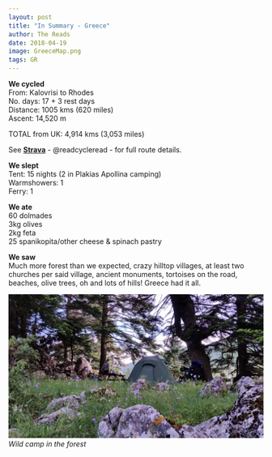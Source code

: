 ```yaml
---
layout: post
title: "In Summary - Greece"
author: The Reads
date: 2018-04-19
image: GreeceMap.png
tags: GR  
---
```


**We cycled**  
From: Kalovrisi to Rhodes    
No. days:  17 + 3 rest days  
Distance: 1005 kms (620 miles)  
Ascent: 14,520 m 

TOTAL from UK: 4,914 kms (3,053 miles)  

See [**Strava**](https://www.strava.com/athletes/readcycleread) - @readcycleread - for full route details.  

**We slept**  
Tent: 15 nights (2 in Plakias Apollina camping)  
Warmshowers: 1  
Ferry: 1  

**We ate**  
60 dolmades  
3kg olives  
2kg feta  
25 spanikopita/other cheese & spinach pastry  

**We saw**  
Much more forest than we expected, crazy hilltop villages, at least two churches per said village, ancient monuments, tortoises on the road, beaches, olive trees, oh and lots of hills! Greece had it all.  

![GreeceSum](assets/img/GreeceSum.jpg) *Wild camp in the forest*

